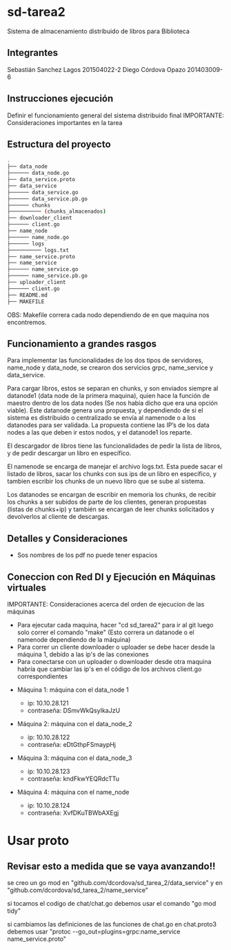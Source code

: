 # sd-tarea2
Sistema de almacenamiento distribuido de libros para Biblioteca

## Integrantes

Sebastián Sanchez Lagos 201504022-2
Diego Córdova Opazo 201403009-6

## Instrucciones ejecución

Definir el funcionamiento general del sistema distribuido final
IMPORTANTE: Consideraciones importantes en la tarea


## Estructura del proyecto

```bash
.
├── data_node
├────── data_node.go
├── data_service.proto
├── data_service
├────── data_service.go
├────── data_service.pb.go
├────── chunks
├────────── (chunks_almacenados)
├── downloader_client
├────── client.go
├── name_node
├────── name_node.go
├────── logs
├────────── logs.txt
├── name_service.proto
├── name_service
├────── name_service.go
├────── name_service.pb.go
├── uploader_client
├────── client.go
├── README.md
├── MAKEFILE
```

OBS: Makefile correra cada nodo dependiendo de en que maquina nos encontremos.



## Funcionamiento a grandes rasgos


Para implementar las funcionalidades de los dos tipos de servidores, name_node y data_node, se crearon dos servicios grpc, name_service y data_service. 

Para cargar libros, estos se separan en chunks, y son enviados siempre al datanode1 (data node de la primera maquina), quien hace la función de maestro dentro de los data nodes (Se nos había dicho que era una opción viable). Este datanode genera una propuesta, y dependiendo de si el sistema es distribuido o centralizado se envía al namenode o a los datanodes para ser validada. La propuesta contiene las IP’s de los data nodes a las que deben ir estos nodos, y el datanode1 los reparte.

El descargador de libros tiene las funcionalidades de pedir la lista de libros, y de pedir descargar un libro en específico. 

El namenode se encarga de manejar el archivo logs.txt. Esta puede sacar el listado de libros, sacar los chunks con sus ips de un libro en específico, y tambien escribir los chunks de un nuevo libro que se sube al sistema.

Los datanodes se encargan de escribir en memoria los chunks, de recibir los chunks a ser subidos de parte de los clientes, generan propuestas (listas de chunks+ip) y también se encargan de leer chunks solicitados y devolverlos al cliente de descargas.

## Detalles y Consideraciones

* Sos nombres de los pdf no puede tener espacios


## Coneccion con Red DI y Ejecución en Máquinas virtuales

IMPORTANTE: Consideraciones acerca del orden de ejecucion de las máquinas

* Para ejecutar cada maquina, hacer "cd sd_tarea2" para ir al git luego solo correr el comando "make" (Esto correra un datanode o el namenode dependiendo de la máquina)
* Para correr un cliente downloader o uploader se debe hacer desde la máquina 1, debido a las ip's de las conexiones
* Para conectarse con un uploader o downloader desde otra maquina habría que cambiar las ip's en el código
de los archivos client.go correspondientes




+ Máquina 1: máquina con el data_node 1
	+ ip:         10.10.28.121
	+ contraseña: DSmvWkQsyIkaJzU


+ Máquina 2: máquina con el data_node_2
	+ ip:         10.10.28.122
	+ contraseña: eDtGthpFSmaypHj	


+ Máquina 3: máquina con el data_node_3
	+ ip:         10.10.28.123
	+ contraseña: kndFkwYEQRdcTTu


+ Máquina 4: máquina con el name_node
	+ ip:         10.10.28.124
	+ contraseña: XvfDKuTBWbAXEgj


# Usar proto
## Revisar esto a medida que se vaya avanzando!!

se creo un go mod en "github.com/dcordova/sd_tarea_2/data_service" y en "github.com/dcordova/sd_tarea_2/name_service"

si tocamos el codigo de chat/chat.go debemos usar el comando "go mod tidy"

si cambiamos las definiciones de las funciones de chat.go en chat.proto3
debemos usar "protoc --go_out=plugins=grpc:name_service name_service.proto"
